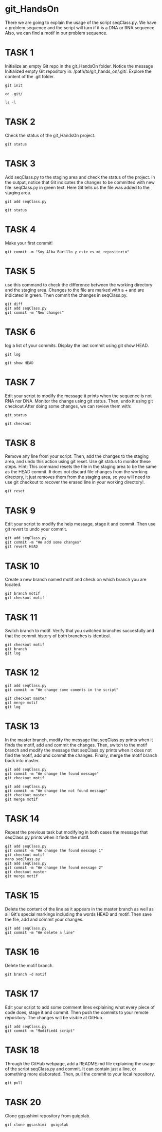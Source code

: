 # git_HandsOn
There we are going to explain the usage of the script seqClass.py. 
We have a problem sequence and the script will turn if it is a DNA or RNA sequence. 
Also, we can find a motif in our problem sequence.

# TASK 1 
Initialize an empty Git repo in the git_HandsOn folder. Notice the message Initialized empty Git repository in: /path/to/git_hands_on/.git/. Explore the content of the .git folder.

```
git init

cd .git/

ls -l
```
# TASK 2
Check the status of the git_HandsOn project.
```
git status
```
# TASK 3
Add seqClass.py to the staging area and check the status of the project. In the output, notice that Git indicates the changes to be committed with new file: seqClass.py in green text. Here Git tells us the file was added to the staging area.

```
git add seqClass.py

git status

```
# TASK 4
Make your first commit!


```
git commit -m "Soy Alba Burillo y este es mi repositorio"
``` 

# TASK 5
use this command to check the difference between the working directory and the staging area. Changes to the file are marked with a + and are indicated in green. Then commit the changes in seqClass.py.

```
git diff
git add seqClass.py
git commit -m "New changes"
```

# TASK 6
log a list of your commits. Display the last commit using git show HEAD.

```
git log

git show HEAD
```


# TASK 7

Edit your script to modify the message it prints when the sequence is not RNA nor DNA. Monitor the change using git status. Then, undo it using git checkout.After doing some changes, we can review them with:

```
git status

git checkout
```

# TASK 8
Remove any line from your script. Then, add the changes to the staging area, and undo this action using git reset. Use git status to monitor these steps. Hint: This command resets the file in the staging area to be the same as the HEAD commit. It does not discard file changes from the working directory, it just removes them from the staging area, so you will need to use git checkout to recover the erased line in your working directory!.

```
git reset
```

# TASK 9
Edit your script to modify the help message, stage it and commit. Then use git revert to undo your commit.


```
git add seqClass.py
git commit -m "We add some changes"
git revert HEAD
```

# TASK 10
Create a new branch named motif and check on which branch you are located.

```
git branch motif
git checkout motif
```

# TASK 11

Switch branch to motif. Verify that you switched branches succesfully and that the commit history of both branches is identical.

```
git checkout motif
git branch
git log
```
# TASK 12

```
git add seqClass.py
git commit -m "We change some coments in the script"

git checkout master
git merge motif
git log
```

# TASK 13
In the master branch, modify the message that seqClass.py prints when it finds the motif, add and commit the changes. Then, switch to the motif branch and modify the message that seqClass.py prints when it does not find the motif, add and commit the changes. Finally, merge the motif branch back into master.


```
git add seqClass.py
git commit -m "We change the found message"
git checkout motif

git add seqClass.py
git commit -m "We change the not found message"
git checkout master
git merge motif
```

# TASK 14
Repeat the previous task but modifying in both cases the message that seqClass.py prints when it finds the motif.

```
git add seqClass.py
git commit -m "We change the found message 1"
git checkout motif
nano seqClass.py
git add seqClass.py
git commit -m "We change the found message 2"
git checkout master
git merge motif
````

# TASK 15
Delete the content of the line as it appears in the master branch as well as all Git's special markings including the words HEAD and motif. Then save the file, add and commit your changes.

```
git add seqClass.py
git commit -m "We delete a line"
```

# TASK 16
Delete the motif branch.

```
git branch -d motif
```

# TASK 17
Edit your script to add some comment lines explaining what every piece of code does, stage it and commit. Then push the commits to your remote repository. The changes will be visible at GitHub.

```
git add seqClass.py
git commit -m "Modified4 script"
```

# TASK 18
Through the GitHub webpage, add a README.md file explaining the usage of the script seqClass.py and commit. It can contain just a line, or something more elaborated. Then, pull the commit to your local repository.
```
git pull
```
# TASK 20
Clone ggsashimi repository from guigolab.

```
git clone ggsashimi  guigolab
```
